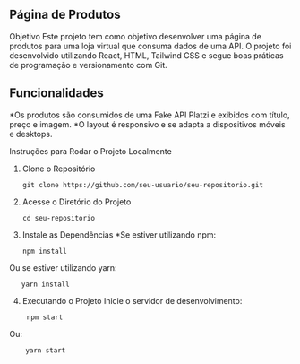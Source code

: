 ## Página de Produtos
Objetivo
Este projeto tem como objetivo desenvolver uma página de produtos para uma loja virtual que consuma dados de uma API. O projeto foi desenvolvido utilizando React, HTML, Tailwind CSS e segue boas práticas de programação e versionamento com Git.

## Funcionalidades

  *Os produtos são consumidos de uma Fake API Platzi e exibidos com título, preço e imagem.
  *O layout é responsivo e se adapta a dispositivos móveis e desktops.


Instruções para Rodar o Projeto Localmente

1. Clone o Repositório

       git clone https://github.com/seu-usuario/seu-repositorio.git

2. Acesse o Diretório do Projeto

       cd seu-repositorio

3. Instale as Dependências
*Se estiver utilizando npm:

       npm install

Ou se estiver utilizando yarn:

       yarn install

4. Executando o Projeto
Inicie o servidor de desenvolvimento:

        npm start
Ou:
      
        yarn start
